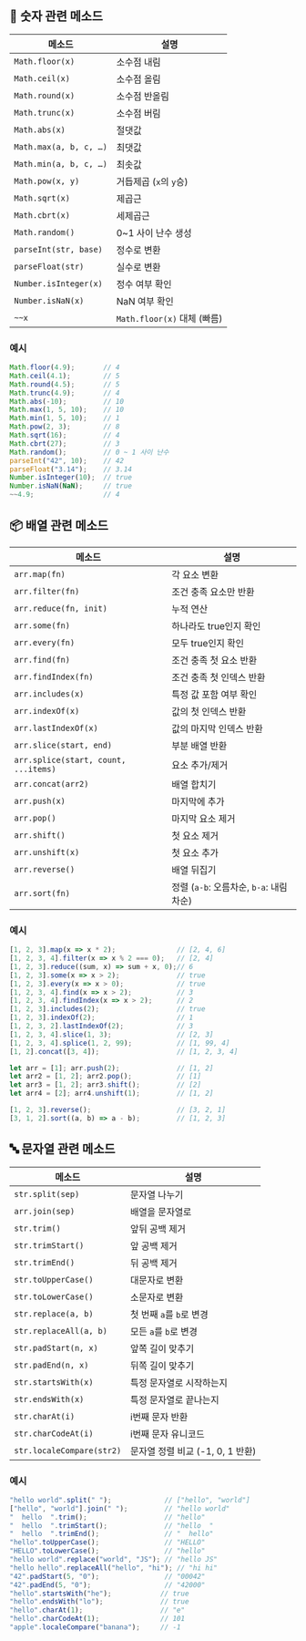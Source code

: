 
## 📐 숫자 관련 메소드
| 메소드 | 설명 |
|--------|------|
| `Math.floor(x)` | 소수점 내림 |
| `Math.ceil(x)` | 소수점 올림 |
| `Math.round(x)` | 소수점 반올림 |
| `Math.trunc(x)` | 소수점 버림 |
| `Math.abs(x)` | 절댓값 |
| `Math.max(a, b, c, …)` | 최댓값 |
| `Math.min(a, b, c, …)` | 최솟값 |
| `Math.pow(x, y)` | 거듭제곱 (`x`의 `y`승) |
| `Math.sqrt(x)` | 제곱근 |
| `Math.cbrt(x)` | 세제곱근 |
| `Math.random()` | 0~1 사이 난수 생성 |
| `parseInt(str, base)` | 정수로 변환 |
| `parseFloat(str)` | 실수로 변환 |
| `Number.isInteger(x)` | 정수 여부 확인 |
| `Number.isNaN(x)` | NaN 여부 확인 |
| `~~x` | `Math.floor(x)` 대체 (빠름) |

### 예시
```js
Math.floor(4.9);       // 4
Math.ceil(4.1);        // 5
Math.round(4.5);       // 5
Math.trunc(4.9);       // 4
Math.abs(-10);         // 10
Math.max(1, 5, 10);    // 10
Math.min(1, 5, 10);    // 1
Math.pow(2, 3);        // 8
Math.sqrt(16);         // 4
Math.cbrt(27);         // 3
Math.random();         // 0 ~ 1 사이 난수
parseInt("42", 10);    // 42
parseFloat("3.14");    // 3.14
Number.isInteger(10);  // true
Number.isNaN(NaN);     // true
~~4.9;                 // 4
```

## 📦 배열 관련 메소드

| 메소드 | 설명 |
|--------|------|
| `arr.map(fn)` | 각 요소 변환 |
| `arr.filter(fn)` | 조건 충족 요소만 반환 |
| `arr.reduce(fn, init)` | 누적 연산 |
| `arr.some(fn)` | 하나라도 true인지 확인 |
| `arr.every(fn)` | 모두 true인지 확인 |
| `arr.find(fn)` | 조건 충족 첫 요소 반환 |
| `arr.findIndex(fn)` | 조건 충족 첫 인덱스 반환 |
| `arr.includes(x)` | 특정 값 포함 여부 확인 |
| `arr.indexOf(x)` | 값의 첫 인덱스 반환 |
| `arr.lastIndexOf(x)` | 값의 마지막 인덱스 반환 |
| `arr.slice(start, end)` | 부분 배열 반환 |
| `arr.splice(start, count, ...items)` | 요소 추가/제거 |
| `arr.concat(arr2)` | 배열 합치기 |
| `arr.push(x)` | 마지막에 추가 |
| `arr.pop()` | 마지막 요소 제거 |
| `arr.shift()` | 첫 요소 제거 |
| `arr.unshift(x)` | 첫 요소 추가 |
| `arr.reverse()` | 배열 뒤집기 |
| `arr.sort(fn)` | 정렬 (`a-b`: 오름차순, `b-a`: 내림차순) |

### 예시
```js
[1, 2, 3].map(x => x * 2);               // [2, 4, 6]
[1, 2, 3, 4].filter(x => x % 2 === 0);   // [2, 4]
[1, 2, 3].reduce((sum, x) => sum + x, 0);// 6
[1, 2, 3].some(x => x > 2);              // true
[1, 2, 3].every(x => x > 0);             // true
[1, 2, 3, 4].find(x => x > 2);           // 3
[1, 2, 3, 4].findIndex(x => x > 2);      // 2
[1, 2, 3].includes(2);                   // true
[1, 2, 3].indexOf(2);                    // 1
[1, 2, 3, 2].lastIndexOf(2);             // 3
[1, 2, 3, 4].slice(1, 3);                // [2, 3]
[1, 2, 3, 4].splice(1, 2, 99);           // [1, 99, 4]
[1, 2].concat([3, 4]);                   // [1, 2, 3, 4]

let arr = [1]; arr.push(2);              // [1, 2]
let arr2 = [1, 2]; arr2.pop();           // [1]
let arr3 = [1, 2]; arr3.shift();         // [2]
let arr4 = [2]; arr4.unshift(1);         // [1, 2]

[1, 2, 3].reverse();                     // [3, 2, 1]
[3, 1, 2].sort((a, b) => a - b);         // [1, 2, 3]
```

## 🔤 문자열 관련 메소드

| 메소드 | 설명 |
|--------|------|
| `str.split(sep)` | 문자열 나누기 |
| `arr.join(sep)` | 배열을 문자열로 |
| `str.trim()` | 앞뒤 공백 제거 |
| `str.trimStart()` | 앞 공백 제거 |
| `str.trimEnd()` | 뒤 공백 제거 |
| `str.toUpperCase()` | 대문자로 변환 |
| `str.toLowerCase()` | 소문자로 변환 |
| `str.replace(a, b)` | 첫 번째 `a`를 `b`로 변경 |
| `str.replaceAll(a, b)` | 모든 `a`를 `b`로 변경 |
| `str.padStart(n, x)` | 앞쪽 길이 맞추기 |
| `str.padEnd(n, x)` | 뒤쪽 길이 맞추기 |
| `str.startsWith(x)` | 특정 문자열로 시작하는지 |
| `str.endsWith(x)` | 특정 문자열로 끝나는지 |
| `str.charAt(i)` | i번째 문자 반환 |
| `str.charCodeAt(i)` | i번째 문자 유니코드 |
| `str.localeCompare(str2)` | 문자열 정렬 비교 (-1, 0, 1 반환) |

### 예시
```js
"hello world".split(" ");             // ["hello", "world"]
["hello", "world"].join(" ");         // "hello world"
"  hello  ".trim();                   // "hello"
"  hello  ".trimStart();              // "hello  "
"  hello  ".trimEnd();                // "  hello"
"hello".toUpperCase();                // "HELLO"
"HELLO".toLowerCase();                // "hello"
"hello world".replace("world", "JS"); // "hello JS"
"hello hello".replaceAll("hello", "hi"); // "hi hi"
"42".padStart(5, "0");                // "00042"
"42".padEnd(5, "0");                  // "42000"
"hello".startsWith("he");            // true
"hello".endsWith("lo");              // true
"hello".charAt(1);                   // "e"
"hello".charCodeAt(1);               // 101
"apple".localeCompare("banana");     // -1
```
